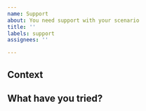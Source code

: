 ```yaml
---
name: Support
about: You need support with your scenario
title: ''
labels: support
assignees: ''

---
```


## Context
<!-- What are you trying to do? What problems are you coming across? -->

## What have you tried?
<!-- What steps have you taken to try and resolve your issue -->
